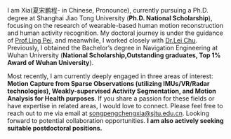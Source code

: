 I am Xia(夏宋鹏程- in Chinese, Pronounce), currently pursuing a Ph.D. degree at Shanghai Jiao Tong University (**Ph.D. National Scholarship**), focusing on the research of wearable-based human motion reconstruction and human activity recognition. My doctoral journey is under the guidance of [Prof.Ling Pei](https://scholar.google.com.tw/citations?user=Vm7d2EkAAAAJ&hl=zh-TW&oi=sra), and meanwhile, I worked closely with [Dr.Lei Chu](https://scholar.google.com.hk/citations?hl=zh-CN&user=HgZ0wNwAAAAJ&view_op=list_works&authuser=1&sortby=pubdate). Previously, I obtained the Bachelor’s degree in Navigation Engineering at Wuhan University (**National Scholarship,Outstanding graduates, Top 1% Award of Wuhan University**).

Most recently, I am currently deeply engaged in three areas of interest: **Motion Capture from Sparse Observations (utilizing IMUs/VR/Radar technologies), Weakly-supervised Activity Segmentation, and Motion Analysis for Health purposes**. If you share a passion for these fields or have expertise in related areas, I would love to connect. Please feel free to reach out to me via email at songpengchengxia@sjtu.edu.cn. Looking forward to potential collaboration opportunities. **I am also actively seeking suitable postdoctoral positions.**


